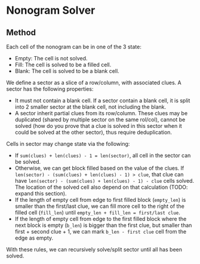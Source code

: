 # Nonogram Solver

## Method

Each cell of the nonogram can be in one of the 3 state:

- Empty: The cell is not solved.
- Fill: The cell is solved to be a filled cell.
- Blank: The cell is solved to be a blank cell.

We define a sector as a slice of a row/column, with associated clues. A sector has the following properties:

- It must not contain a blank cell. If a sector contain a blank cell, it is split into 2 smaller sector at the blank cell, not including the blank.
- A sector inherit partial clues from its row/column. These clues may be duplicated (shared by multiple sector on the same rol/col), cannot be solved (how do you prove that a clue is solved in this sector when it could be solved at the other sector), thus require deduplication.

Cells in sector may change state via the following:

- If `sum(clues) + len(clues) - 1 = len(sector)`, all cell in the sector can be solved.
- Otherwise, we can get block filled based on the value of the clues. If `len(sector) - (sum(clues) + len(clues) - 1) > clue`, that clue can have `len(sector) - (sum(clues) + len(clues) - 1) - clue` cells solved. The location of the solved cell also depend on that calculation (TODO: expand this section).
- If the length of empty cell from edge to first filled block (`empty_len`) is smaller than the first/last clue, we can fill more cell to the right of the filled cell (`fill_len`) until `empty_len + fill_len = first/last clue`.
- If the length of empty cell from edge to the first filled block where the next block is empty (`b_len`) is bigger than the first clue, but smaller than first + second clue + 1, we can mark `b_len - first clue` cell from the edge as empty.

With these rules, we can recursively solve/split sector until all has been solved.